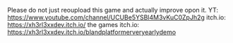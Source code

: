 Please do not just reoupload this game and actually improve opon it.
YT: https://www.youtube.com/channel/UCUBe5YSBl4M3vKuC0ZpJh2g
itch.io: https://xh3rl3xxdev.itch.io/
the games itch.io: https://xh3rl3xxdev.itch.io/blandplatformerveryearlydemo
